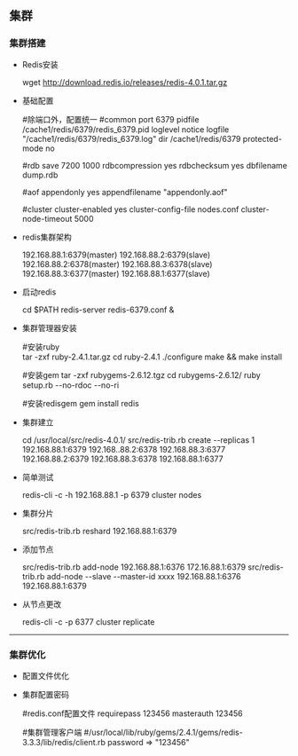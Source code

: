 ## 集群

### 集群搭建

* Redis安装

    wget http://download.redis.io/releases/redis-4.0.1.tar.gz

* 基础配置

    #除端口外，配置统一
    #common
    port 6379
    pidfile /cache1/redis/6379/redis_6379.pid
    loglevel notice
    logfile "/cache1/redis/6379/redis_6379.log"
    dir /cache1/redis/6379
    protected-mode no

    #rdb
    save 7200 1000
    rdbcompression yes
    rdbchecksum yes
    dbfilename dump.rdb

    #aof
    appendonly yes
    appendfilename "appendonly.aof"

    #cluster
    cluster-enabled yes
    cluster-config-file nodes.conf
    cluster-node-timeout 5000

* redis集群架构

    192.168.88.1:6379(master) 192.168.88.2:6379(slave)
    192.168.88.2:6378(master) 192.168.88.3:6378(slave)
    192.168.88.3:6377(master) 192.168.88.1:6377(slave)

* 启动redis

    cd $PATH
    redis-server redis-6379.conf &

* 集群管理器安装

    #安装ruby        
    tar -zxf ruby-2.4.1.tar.gz
    cd ruby-2.4.1
    ./configure
    make && make install
        
    #安装gem
    tar -zxf rubygems-2.6.12.tgz
    cd rubygems-2.6.12/
    ruby setup.rb --no-rdoc --no-ri
        
    #安装redisgem
    gem install redis

* 集群建立

    cd /usr/local/src/redis-4.0.1/
    src/redis-trib.rb create --replicas 1 192.168.88.1:6379 192.168..88.2:6378 192.168.88.3:6377 192.168.88.2:6379 192.168.88.3:6378 192.168.88.1:6377

* 简单测试

    redis-cli -c -h 192.168.88.1 -p 6379 cluster nodes

* 集群分片

    src/redis-trib.rb reshard 192.168.88.1:6379

* 添加节点

    src/redis-trib.rb add-node 192.168.88.1:6376 172.16.88.1:6379
    src/redis-trib.rb add-node --slave --master-id xxxx 192.168.88.1:6376 192.168.88.1:6379

* 从节点更改

    redis-cli -c -p 6377 cluster replicate <master-node-id>

***

### 集群优化

* 配置文件优化

* 集群配置密码
    
    #redis.conf配置文件
    requirepass 123456
    masterauth 123456

    #集群管理客户端
    #/usr/local/lib/ruby/gems/2.4.1/gems/redis-3.3.3/lib/redis/client.rb
    password => "123456"

